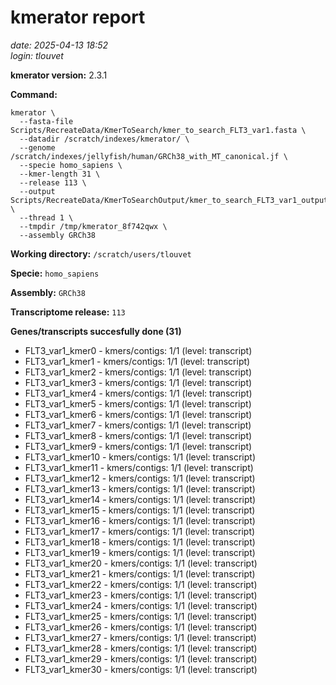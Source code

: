 # kmerator report
*date: 2025-04-13 18:52*  
*login: tlouvet*

**kmerator version:** 2.3.1

**Command:**

```
kmerator \
  --fasta-file Scripts/RecreateData/KmerToSearch/kmer_to_search_FLT3_var1.fasta \
  --datadir /scratch/indexes/kmerator/ \
  --genome /scratch/indexes/jellyfish/human/GRCh38_with_MT_canonical.jf \
  --specie homo_sapiens \
  --kmer-length 31 \
  --release 113 \
  --output Scripts/RecreateData/KmerToSearchOutput/kmer_to_search_FLT3_var1_output \
  --thread 1 \
  --tmpdir /tmp/kmerator_8f742qwx \
  --assembly GRCh38
```

**Working directory:** `/scratch/users/tlouvet`

**Specie:** `homo_sapiens`

**Assembly:** `GRCh38`

**Transcriptome release:** `113`

**Genes/transcripts succesfully done (31)**

- FLT3_var1_kmer0 - kmers/contigs: 1/1 (level: transcript)
- FLT3_var1_kmer1 - kmers/contigs: 1/1 (level: transcript)
- FLT3_var1_kmer2 - kmers/contigs: 1/1 (level: transcript)
- FLT3_var1_kmer3 - kmers/contigs: 1/1 (level: transcript)
- FLT3_var1_kmer4 - kmers/contigs: 1/1 (level: transcript)
- FLT3_var1_kmer5 - kmers/contigs: 1/1 (level: transcript)
- FLT3_var1_kmer6 - kmers/contigs: 1/1 (level: transcript)
- FLT3_var1_kmer7 - kmers/contigs: 1/1 (level: transcript)
- FLT3_var1_kmer8 - kmers/contigs: 1/1 (level: transcript)
- FLT3_var1_kmer9 - kmers/contigs: 1/1 (level: transcript)
- FLT3_var1_kmer10 - kmers/contigs: 1/1 (level: transcript)
- FLT3_var1_kmer11 - kmers/contigs: 1/1 (level: transcript)
- FLT3_var1_kmer12 - kmers/contigs: 1/1 (level: transcript)
- FLT3_var1_kmer13 - kmers/contigs: 1/1 (level: transcript)
- FLT3_var1_kmer14 - kmers/contigs: 1/1 (level: transcript)
- FLT3_var1_kmer15 - kmers/contigs: 1/1 (level: transcript)
- FLT3_var1_kmer16 - kmers/contigs: 1/1 (level: transcript)
- FLT3_var1_kmer17 - kmers/contigs: 1/1 (level: transcript)
- FLT3_var1_kmer18 - kmers/contigs: 1/1 (level: transcript)
- FLT3_var1_kmer19 - kmers/contigs: 1/1 (level: transcript)
- FLT3_var1_kmer20 - kmers/contigs: 1/1 (level: transcript)
- FLT3_var1_kmer21 - kmers/contigs: 1/1 (level: transcript)
- FLT3_var1_kmer22 - kmers/contigs: 1/1 (level: transcript)
- FLT3_var1_kmer23 - kmers/contigs: 1/1 (level: transcript)
- FLT3_var1_kmer24 - kmers/contigs: 1/1 (level: transcript)
- FLT3_var1_kmer25 - kmers/contigs: 1/1 (level: transcript)
- FLT3_var1_kmer26 - kmers/contigs: 1/1 (level: transcript)
- FLT3_var1_kmer27 - kmers/contigs: 1/1 (level: transcript)
- FLT3_var1_kmer28 - kmers/contigs: 1/1 (level: transcript)
- FLT3_var1_kmer29 - kmers/contigs: 1/1 (level: transcript)
- FLT3_var1_kmer30 - kmers/contigs: 1/1 (level: transcript)
